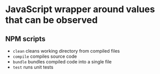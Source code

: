# JavaScript wrapper around values that can be observed

## NPM scripts
- `clean` cleans working directory from compiled files
- `compile` compiles source code
- `bundle` bundles compiled code into a single file
- `test` runs unit tests